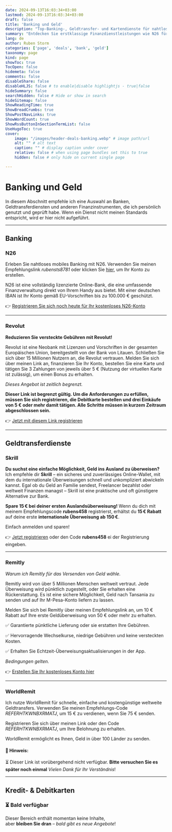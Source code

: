 ```yaml
---
date: 2024-09-13T16:03:34+03:00
lastmod: 2024-09-13T16:03:34+03:00
draft: false
title: 'Banking und Geld'
description: "Top-Banking-, Geldtransfer- und Kartendienste für nahtlose Finanzverwaltung"
summary: "Entdecken Sie erstklassige Finanzdienstleistungen wie N26 für einfaches mobiles Banking, Revolut für gebührenfreies Banking, Remitly und WorldRemit für zuverlässige internationale Geldüberweisungen sowie Nexo und Plutus für lohnende Kredit- und Debitkarten. Erleben Sie benutzerfreundliches Banking, sichere Überweisungen und wertvolle Kartenvorteile noch heute."
lang: de
author: Ruben Storm
categories: ['page', 'deals', 'bank', 'geld']
taxonomy: page
kind: page
showToc: true
TocOpen: false
hidemeta: false
comments: false
disableShare: false
disableHLJS: false # to enable|disable highlightjs - true|false
hideSummary: false
searchHidden: false # Hide or show in search
hideSitemap: false
ShowReadingTime: true
ShowBreadCrumbs: true
ShowPostNavLinks: true
ShowWordCount: true
ShowRssButtonInSectionTermList: false
UseHugoToc: true
cover:
    image: "/images/header-deals-banking.webp" # image path/url
    alt: "" # alt text
    caption: "" # display caption under cover
    relative: false # when using page bundles set this to true
    hidden: false # only hide on current single page

---
```


# Banking und Geld

In diesem Abschnitt empfehle ich eine Auswahl an Banken, Geldtransferdiensten und anderen Finanzinstrumenten, die ich persönlich genutzt und geprüft habe. Wenn ein Dienst nicht meinen Standards entspricht, wird er hier nicht aufgeführt.

---

## Banking
### N26

Erleben Sie nahtloses mobiles Banking mit N26. Verwenden Sie meinen Empfehlungslink *rubensts8781* oder klicken Sie [hier][defN26Link], um Ihr Konto zu erstellen.

N26 ist eine vollständig lizenzierte Online-Bank, die eine umfassende Finanzverwaltung direkt von Ihrem Handy aus bietet. Mit einer deutschen IBAN ist Ihr Konto gemäß EU-Vorschriften bis zu 100.000 € geschützt.

👉 [Registrieren Sie sich noch heute für Ihr kostenloses N26-Konto][defN26Link]

---

### Revolut

**Reduzieren Sie versteckte Gebühren mit Revolut!**

Revolut ist eine Neobank mit Lizenzen und Vorschriften in der gesamten Europäischen Union, bereitgestellt von der Bank von Litauen. Schließen Sie sich über 15 Millionen Nutzern an, die Revolut vertrauen. Melden Sie sich über meinen Link an, finanzieren Sie Ihr Konto, bestellen Sie eine Karte und tätigen Sie 3 Zahlungen von jeweils über 5 € (Nutzung der virtuellen Karte ist zulässig), um einen Bonus zu erhalten.

*Dieses Angebot ist zeitlich begrenzt.*

**Dieser Link ist begrenzt gültig. Um die Anforderungen zu erfüllen, müssen Sie sich registrieren, die Debitkarte bestellen und drei Einkäufe von 5 € oder mehr damit tätigen. Alle Schritte müssen in kurzem Zeitraum abgeschlossen sein.**

👉 [Jetzt mit diesem Link registrieren][defRevolutLink]

---

## Geldtransferdienste

### Skrill

**Du suchst eine einfache Möglichkeit, Geld ins Ausland zu überweisen?**
Ich empfehle dir **Skrill** – ein sicheres und zuverlässiges Online-Wallet, mit dem du internationale Überweisungen schnell und unkompliziert abwickeln kannst. Egal ob du Geld an Familie sendest, Freelancer bezahlst oder weltweit Finanzen managst – Skrill ist eine praktische und oft günstigere Alternative zur Bank.

**Spare 15 € bei deiner ersten Auslandsüberweisung!**
Wenn du dich mit meinem Empfehlungscode **rubens458** registrierst, erhältst du **15 € Rabatt** auf deine erste **internationale Überweisung ab 150 €**.

Einfach anmelden und sparen!

👉 [Jetzt registrieren][defSkrillLink] oder den Code **rubens458** ei der Registrierung eingeben.

---

### Remitly

*Warum ich Remitly für das Versenden von Geld wähle.*

Remitly wird von über 5 Millionen Menschen weltweit vertraut. Jede Überweisung wird pünktlich zugestellt, oder Sie erhalten eine Rückerstattung. Es ist eine sichere Möglichkeit, Geld nach Tansania zu senden und auf Ihr M-Pesa-Konto liefern zu lassen.

Melden Sie sich bei Remitly über meinen Empfehlungslink an, um 10 € Rabatt auf Ihre erste Geldüberweisung von 50 € oder mehr zu erhalten.

✅ Garantierte pünktliche Lieferung oder sie erstatten Ihre Gebühren.

✅ Hervorragende Wechselkurse, niedrige Gebühren und keine versteckten Kosten.

✅ Erhalten Sie Echtzeit-Überweisungsaktualisierungen in der App.

*Bedingungen gelten.*

👉 [Erstellen Sie Ihr kostenloses Konto hier][defRemitlyLink]

---

### WorldRemit

Ich nutze WorldRemit für schnelle, einfache und kostengünstige weltweite Geldtransfers. Verwenden Sie meinen Empfehlungs-Code *REFERHTKWNBXRMATJ*, um 15 € zu verdienen, wenn Sie 75 € senden.

Registrieren Sie sich über meinen Link oder den Code *REFERHTKWNBXRMATJ*, um Ihre Belohnung zu erhalten.

WorldRemit ermöglicht es Ihnen, Geld in über 100 Länder zu senden.

#### 📌 Hinweis:

⏳ Dieser Link ist vorübergehend nicht verfügbar.
**Bitte versuchen Sie es später noch einmal** _Vielen Dank für Ihr Verständnis_!

---

## Kredit- & Debitkarten

### ⏳ Bald verfügbar

Dieser Bereich enthält momentan keine Inhalte,  
aber **bleiben Sie dran** – _bald gibt es neue Angebote_!



[defN26Link]: https://n26.com/r/rubensts8781
[defRemitlyLink]: https://remit.ly/3n26xnwa
[defSkrillLink]: https://transfers.skrill.com/smt/refer/code/rubens458?utm_source=link-share&utm_medium=Android&utm_campaign=SMT-RaF
[defRevolutLink]: https://revolut.com/referral/?referral-code=rubensczek!MAY1-25-VR-DE-DBC

